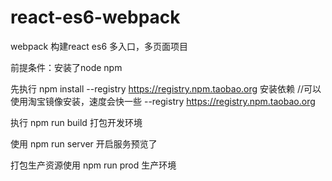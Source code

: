 # react-es6-webpack
webpack 构建react es6 多入口，多页面项目

前提条件：安装了node npm

先执行 npm install --registry https://registry.npm.taobao.org 安装依赖 //可以使用淘宝镜像安装，速度会快一些 --registry https://registry.npm.taobao.org

执行 npm run build 打包开发环境

使用 npm run server 开启服务预览了

打包生产资源使用 npm run prod 生产环境

